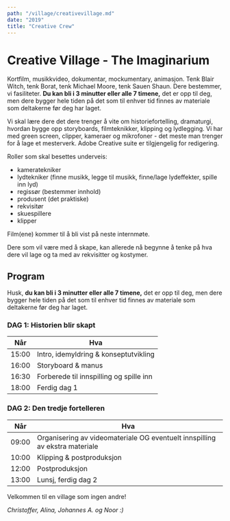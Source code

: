 ```yaml
---
path: "/village/creativevillage.md"
date: "2019"
title: "Creative Crew"
---
```


# Creative Village - The Imaginarium


Kortfilm, musikkvideo, dokumentar, mockumentary, animasjon. Tenk Blair Witch, tenk Borat, tenk Michael Moore, tenk Sauen Shaun. Dere bestemmer, vi fasiliteter. **Du kan bli i 3 minutter eller alle 7 timene,** det er opp til deg, men dere bygger hele tiden på det som til enhver tid finnes av materiale som deltakerne før deg har laget.


Vi skal lære dere det dere trenger å vite om historiefortelling, dramaturgi, hvordan bygge opp storyboards, filmteknikker, klipping og lydlegging. Vi har med green screen, clipper, kameraer og mikrofoner - det meste man trenger for å lage et mesterverk. Adobe Creative suite er tilgjengelig for redigering.

Roller som skal besettes underveis:
* kameratekniker
* lydtekniker (finne musikk, legge til musikk, finne/lage lydeffekter, spille inn lyd)
* regissør (bestemmer innhold)
* produsent (det praktiske)
* rekvisitør
* skuespillere
* klipper


Film(ene) kommer til å bli vist på neste internmøte.


Dere som vil være med å skape, kan allerede nå begynne å tenke på hva dere vil lage og ta med av rekvisitter og kostymer.

## Program

Husk, **du kan bli i 3 minutter eller alle 7 timene,** det er opp til deg, men dere bygger hele tiden på det som til enhver tid finnes av materiale som deltakerne før deg har laget.

### DAG 1: Historien blir skapt

| Når   | Hva                                        |
|-------|--------------------------------------------|
| 15:00 | Intro, idemyldring & konseptutvikling      |
| 16:00 | Storyboard & manus                         |
| 16:30 | Forberede til innspilling og spille inn    |
| 18:00 | Ferdig dag 1                               |


### DAG 2: Den tredje fortelleren

| Når   | Hva                                                                           |
|-------|-------------------------------------------------------------------------------|
| 09:00 | Organisering av videomateriale OG eventuelt innspilling av ekstra materiale   |
| 10:00 | Klipping & postproduksjon                                                     |
| 12:00 | Postproduksjon                                                                |
| 13:00 | Lunsj, ferdig dag 2                                                           |


Velkommen til en village som ingen andre!

_Christoffer, Alina, Johannes A. og Noor :)_
